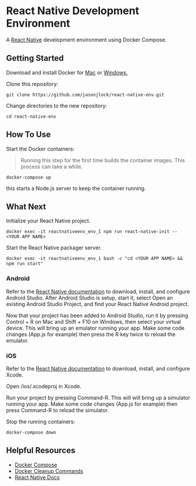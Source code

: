 # React Native Development Environment

A [React Native](https://facebook.github.io/react-native/) development environment using Docker Compose.

## Getting Started

Download and install Docker for [Mac](https://www.docker.com/docker-mac) or [Windows.](https://www.docker.com/docker-windows)

Clone this repository:

```
git clone https://github.com/jasonjlock/react-native-env.git
```

Change directories to the new repository:

```
cd react-native-env
```

## How To Use

Start the Docker containers:

> Running this step for the first time builds the container images.
> This process can take a while.

```
docker-compose up
```

this starts a Node.js server to keep the container running.

## What Next

Initialize your React Native project.

```
docker exec -it reactnativeenv_env_1 npm run react-native-init -- <YOUR APP NAME>
```

Start the React Native packager server.

```
docker exec -it reactnativeenv_env_1 bash -c "cd <YOUR APP NAME> && npm run start"
```

### Android

Refer to the [React Native documentation](https://facebook.github.io/react-native/docs/getting-started.html) to download, install, and configure Android Studio.
After Android Studio is setup, start it, select Open an existing Android Studio Project, and find your React Native Android project.

Now that your project has been added to Android Studio, run it by pressing Control + R on Mac and Shift + F10 on Windows, then select your virtual device. This will bring up an emulator running your app. Make some code changes (App.js for example) then press the R key twice to reload the emulator.

### iOS

Refer to the [React Native documentation](https://facebook.github.io/react-native/docs/getting-started.html) to download, install, and configure Xcode.

Open <YOUR APP NAME>/ios/<YOUR APP NAME>.xcodeproj in Xcode.

Run your project by pressing Command-R. This will will bring up a simulator running your app. Make some code changes (App.js for example) then press Command-R to reload the simulator.


Stop the running containers:
```
docker-compose down
```

## Helpful Resources

* [Docker Compose](https://docs.docker.com/compose/reference/)
* [Docker Cleanup Commands](https://www.digitalocean.com/community/tutorials/how-to-remove-docker-images-containers-and-volumes)
* [React Native Docs](https://facebook.github.io/react-native/docs/getting-started.html)
